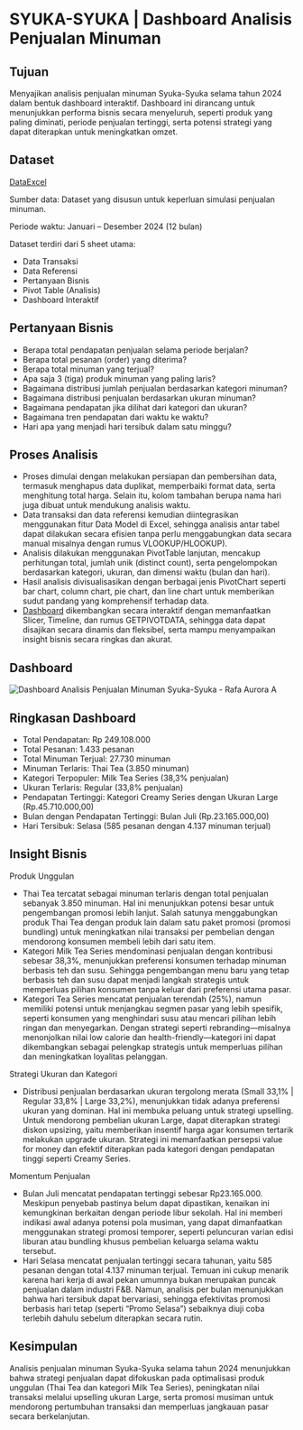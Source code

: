 # SYUKA-SYUKA | Dashboard Analisis Penjualan Minuman

## Tujuan 
Menyajikan analisis penjualan minuman Syuka-Syuka selama tahun 2024 dalam bentuk dashboard interaktif. Dashboard ini dirancang untuk menunjukkan performa bisnis secara menyeluruh, seperti produk yang paling diminati, periode penjualan tertinggi, serta potensi strategi yang dapat diterapkan untuk meningkatkan omzet.

## Dataset
<a href="https://github.com/rafaauroraa/Data-Analisis-Dashboard-Excel/blob/main/Project%20Excel%20-%20Analisis%20Penjualan%20Minuman%20Syukasyuka%20-%20Rafa%20Aurora%20Affariha.xlsx">DataExcel</a>

Sumber data: Dataset yang disusun untuk keperluan simulasi penjualan minuman.

Periode waktu: Januari – Desember 2024 (12 bulan)

Dataset terdiri dari 5 sheet utama:
- Data Transaksi
- Data Referensi
- Pertanyaan Bisnis
- Pivot Table (Analisis)
- Dashboard Interaktif

## Pertanyaan Bisnis 
- Berapa total pendapatan penjualan selama periode berjalan?
- Berapa total pesanan (order) yang diterima?
- Berapa total minuman yang terjual?
- Apa saja 3 (tiga) produk minuman yang paling laris?
- Bagaimana distribusi jumlah penjualan berdasarkan kategori minuman?
- Bagaimana distribusi penjualan berdasarkan ukuran minuman?
- Bagaimana pendapatan jika dilihat dari kategori dan ukuran?
- Bagaimana tren pendapatan dari waktu ke waktu?
- Hari apa yang menjadi hari tersibuk dalam satu minggu?

## Proses Analisis
- Proses dimulai dengan melakukan persiapan dan pembersihan data, termasuk menghapus data duplikat, memperbaiki format data, serta menghitung total harga. Selain itu, kolom tambahan berupa nama hari juga dibuat untuk mendukung analisis waktu.
- Data transaksi dan data referensi kemudian diintegrasikan menggunakan fitur Data Model di Excel, sehingga analisis antar tabel dapat dilakukan secara efisien tanpa perlu menggabungkan data secara manual misalnya dengan rumus VLOOKUP/HLOOKUP).
- Analisis dilakukan menggunakan PivotTable lanjutan, mencakup perhitungan total, jumlah unik (distinct count), serta pengelompokan berdasarkan kategori, ukuran, dan dimensi waktu (bulan dan hari).
- Hasil analisis divisualisasikan dengan berbagai jenis PivotChart seperti bar chart, column chart, pie chart, dan line chart untuk memberikan sudut pandang yang komprehensif terhadap data.
- <a href="https://github.com/rafaauroraa/Data-Analisis-Dashboard-Excel/blob/main/Project%20Excel%20-%20Analisis%20Penjualan%20Minuman%20Syukasyuka%20-%20Rafa%20Aurora%20Affariha.xlsx">Dashboard</a> dikembangkan secara interaktif dengan memanfaatkan Slicer, Timeline, dan rumus GETPIVOTDATA, sehingga data dapat disajikan secara dinamis dan fleksibel, serta mampu menyampaikan insight bisnis secara ringkas dan akurat.

## Dashboard
![Dashboard Analisis Penjualan Minuman Syuka-Syuka - Rafa Aurora A](https://github.com/user-attachments/assets/5419bc74-46c5-456c-8360-c71eba5665ae)

## Ringkasan Dashboard
- Total Pendapatan: Rp 249.108.000
- Total Pesanan: 1.433 pesanan
- Total Minuman Terjual: 27.730 minuman
- Minuman Terlaris: Thai Tea (3.850 minuman)
- Kategori Terpopuler: Milk Tea Series (38,3% penjualan)
- Ukuran Terlaris: Regular (33,8% penjualan)
- Pendapatan Tertinggi: Kategori Creamy Series dengan Ukuran Large (Rp.45.710.000,00)
- Bulan dengan Pendapatan Tertinggi: Bulan Juli (Rp.23.165.000,00)
- Hari Tersibuk: Selasa (585 pesanan dengan 4.137 minuman terjual)

## Insight Bisnis
Produk Unggulan
- Thai Tea tercatat sebagai minuman terlaris dengan total penjualan sebanyak 3.850 minuman. Hal ini menunjukkan potensi besar untuk pengembangan promosi lebih lanjut. Salah satunya menggabungkan produk Thai Tea dengan produk lain dalam satu paket promosi (promosi bundling) untuk meningkatkan nilai transaksi per pembelian dengan mendorong konsumen membeli lebih dari satu item.
- Kategori Milk Tea Series mendominasi penjualan dengan kontribusi sebesar 38,3%, menunjukkan preferensi konsumen terhadap minuman berbasis teh dan susu. Sehingga pengembangan menu baru yang tetap berbasis teh dan susu dapat menjadi langkah strategis untuk memperluas pilihan konsumen tanpa keluar dari preferensi utama pasar.
- Kategori Tea Series mencatat penjualan terendah (25%), namun memiliki potensi untuk menjangkau segmen pasar yang lebih spesifik, seperti konsumen yang menghindari susu atau mencari pilihan lebih ringan dan menyegarkan. Dengan strategi seperti rebranding—misalnya menonjolkan nilai low calorie dan health-friendly—kategori ini dapat dikembangkan sebagai pelengkap strategis untuk memperluas pilihan dan meningkatkan loyalitas pelanggan. 

Strategi Ukuran dan Kategori
- Distribusi penjualan berdasarkan ukuran tergolong merata (Small 33,1% | Regular 33,8% | Large 33,2%), menunjukkan tidak adanya preferensi ukuran yang dominan. Hal ini membuka peluang untuk strategi upselling. Untuk mendorong pembelian ukuran Large, dapat diterapkan strategi diskon upsizing, yaitu memberikan insentif harga agar konsumen tertarik melakukan upgrade ukuran. Strategi ini memanfaatkan persepsi value for money dan efektif diterapkan pada kategori dengan pendapatan tinggi seperti Creamy Series.

Momentum Penjualan
- Bulan Juli mencatat pendapatan tertinggi sebesar Rp23.165.000. Meskipun penyebab pastinya belum dapat dipastikan, kenaikan ini kemungkinan berkaitan dengan periode libur sekolah. Hal ini memberi indikasi awal adanya potensi pola musiman, yang dapat dimanfaatkan menggunakan strategi promosi temporer, seperti peluncuran varian edisi liburan atau bundling khusus pembelian keluarga selama waktu tersebut. 
- Hari Selasa mencatat penjualan tertinggi secara tahunan, yaitu 585 pesanan dengan total 4.137 minuman terjual. Temuan ini cukup menarik karena hari kerja di awal pekan umumnya bukan merupakan puncak penjualan dalam industri F&B. Namun, analisis per bulan menunjukkan bahwa hari tersibuk dapat bervariasi, sehingga efektivitas promosi berbasis hari tetap (seperti “Promo Selasa”) sebaiknya diuji coba terlebih dahulu sebelum diterapkan secara rutin.

## Kesimpulan
Analisis penjualan minuman Syuka-Syuka selama tahun 2024 menunjukkan bahwa strategi penjualan dapat difokuskan pada optimalisasi produk unggulan (Thai Tea dan kategori Milk Tea Series), peningkatan nilai transaksi melalui upselling ukuran Large, serta promosi musiman untuk mendorong pertumbuhan transaksi dan memperluas jangkauan pasar secara berkelanjutan.


